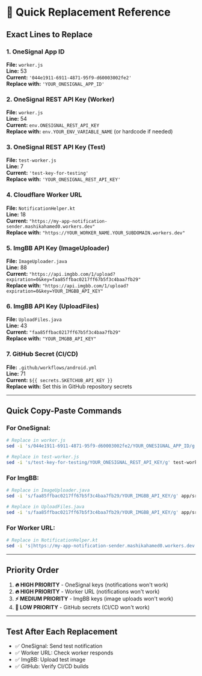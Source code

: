 # 🔑 Quick Replacement Reference

## **Exact Lines to Replace**

### **1. OneSignal App ID**
**File:** `worker.js`  
**Line:** 53  
**Current:** `'044e1911-6911-4871-95f9-d60003002fe2'`  
**Replace with:** `'YOUR_ONESIGNAL_APP_ID'`

### **2. OneSignal REST API Key (Worker)**
**File:** `worker.js`  
**Line:** 54  
**Current:** `env.ONESIGNAL_REST_API_KEY`  
**Replace with:** `env.YOUR_ENV_VARIABLE_NAME` (or hardcode if needed)

### **3. OneSignal REST API Key (Test)**
**File:** `test-worker.js`  
**Line:** 7  
**Current:** `'test-key-for-testing'`  
**Replace with:** `'YOUR_ONESIGNAL_REST_API_KEY'`

### **4. Cloudflare Worker URL**
**File:** `NotificationHelper.kt`  
**Line:** 18  
**Current:** `"https://my-app-notification-sender.mashikahamed0.workers.dev"`  
**Replace with:** `"https://YOUR_WORKER_NAME.YOUR_SUBDOMAIN.workers.dev"`

### **5. ImgBB API Key (ImageUploader)**
**File:** `ImageUploader.java`  
**Line:** 88  
**Current:** `"https://api.imgbb.com/1/upload?expiration=0&key=faa85ffbac0217ff67b5f3c4baa7fb29"`  
**Replace with:** `"https://api.imgbb.com/1/upload?expiration=0&key=YOUR_IMGBB_API_KEY"`

### **6. ImgBB API Key (UploadFiles)**
**File:** `UploadFiles.java`  
**Line:** 43  
**Current:** `"faa85ffbac0217ff67b5f3c4baa7fb29"`  
**Replace with:** `"YOUR_IMGBB_API_KEY"`

### **7. GitHub Secret (CI/CD)**
**File:** `.github/workflows/android.yml`  
**Line:** 71  
**Current:** `${{ secrets.SKETCHUB_API_KEY }}`  
**Replace with:** Set this in GitHub repository secrets

---

## **Quick Copy-Paste Commands**

### **For OneSignal:**
```bash
# Replace in worker.js
sed -i 's/044e1911-6911-4871-95f9-d60003002fe2/YOUR_ONESIGNAL_APP_ID/g' worker.js

# Replace in test-worker.js  
sed -i 's/test-key-for-testing/YOUR_ONESIGNAL_REST_API_KEY/g' test-worker.js
```

### **For ImgBB:**
```bash
# Replace in ImageUploader.java
sed -i 's/faa85ffbac0217ff67b5f3c4baa7fb29/YOUR_IMGBB_API_KEY/g' app/src/main/java/com/synapse/social/studioasinc/ImageUploader.java

# Replace in UploadFiles.java
sed -i 's/faa85ffbac0217ff67b5f3c4baa7fb29/YOUR_IMGBB_API_KEY/g' app/src/main/java/com/synapse/social/studioasinc/UploadFiles.java
```

### **For Worker URL:**
```bash
# Replace in NotificationHelper.kt
sed -i 's|https://my-app-notification-sender.mashikahamed0.workers.dev|https://YOUR_WORKER_URL|g' app/src/main/java/com/synapse/social/studioasinc/NotificationHelper.kt
```

---

## **Priority Order**

1. **🔥 HIGH PRIORITY** - OneSignal keys (notifications won't work)
2. **🔥 HIGH PRIORITY** - Worker URL (notifications won't work)  
3. **⚡ MEDIUM PRIORITY** - ImgBB keys (image uploads won't work)
4. **📝 LOW PRIORITY** - GitHub secrets (CI/CD won't work)

---

## **Test After Each Replacement**

- ✅ OneSignal: Send test notification
- ✅ Worker URL: Check worker responds
- ✅ ImgBB: Upload test image
- ✅ GitHub: Verify CI/CD builds